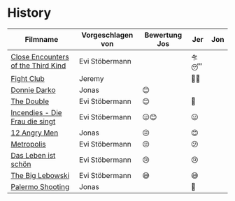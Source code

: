 # History

|Filmname                                                                   |Vorgeschlagen von|Bewertung Jos   |  Jer  |  Jon  |
|---------------------------------------------------------------------------|-----------------|----------------|-------|-------|
|[Close Encounters of the Third Kind](https://www.imdb.com/title/tt0075860/)|Evi Stöbermann   |                | 🛸😴  |       |
|[Fight Club](https://www.imdb.com/title/tt0137523)                         |Jeremy           |                | 👊😴  |       |
|[Donnie Darko](https://www.imdb.com/title/tt0246578/)                      |Jonas            |😊              |       |       |
|[The Double](https://www.imdb.com/title/tt1825157/)                        |Evi Stöbermann   |😊              |  🤨   |       |
|[Incendies - Die Frau die singt](https://www.imdb.com/title/tt1255953/)    |Evi Stöbermann   |😐😊            |  😐   |       |
|[12 Angry Men](https://www.imdb.com/title/tt0050083/)                      |Jonas            |😐              |  😊   |       |
|[Metropolis](https://www.imdb.com/title/tt0017136/)                        |Evi Stöbermann   |😐              |  😕   |       |
|[Das Leben ist schön](https://www.imdb.com/title/tt0118799/)               |Evi Stöbermann   |😢              |  😢   |       |
|[The Big Lebowski](https://www.imdb.com/title/tt0118715/)                  |Evi Stöbermann   |😅              |  😅   |       |
|[Palermo Shooting](https://www.imdb.com/title/tt1008017/)                  |Jonas            |                |  📸   |       |
